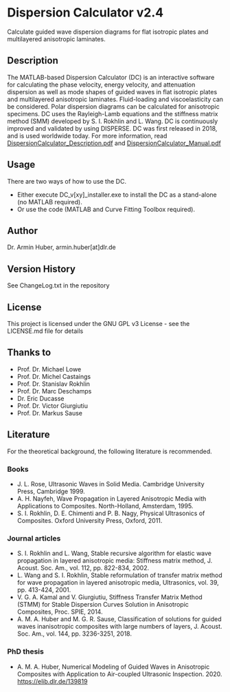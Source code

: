 # Dispersion Calculator v2.4

Calculate guided wave dispersion diagrams for flat isotropic plates and multilayered anisotropic laminates.

## Description
The MATLAB-based Dispersion Calculator (DC) is an interactive software for calculating the phase velocity, energy velocity, and attenuation dispersion as well as mode shapes of guided waves in flat isotropic plates and multilayered anisotropic laminates. Fluid-loading and viscoelasticity can be considered. Polar dispersion diagrams can be calculated for anisotropic specimens. DC uses the Rayleigh-Lamb equations and the stiffness matrix method (SMM) developed by S. I. Rokhlin and L. Wang. DC is continuously improved and validated by using DISPERSE. DC was first released in 2018, and is used worldwide today. For more information, read [DispersionCalculator_Description.pdf](https://github.com/ArminHuber/Dispersion-Calculator/files/11271206/DispersionCalculator_Description.pdf) and [DispersionCalculator_Manual.pdf](https://github.com/ArminHuber/Dispersion-Calculator/files/11271208/DispersionCalculator_Manual.pdf)

## Usage

There are two ways of how to use the DC.
* Either execute DC_v[xy]_installer.exe to install the DC as a stand-alone (no MATLAB required).
* Or use the code (MATLAB and Curve Fitting Toolbox required).

## Author

Dr. Armin Huber, armin.huber[at]dlr.de

## Version History

See ChangeLog.txt in the repository

## License

This project is licensed under the GNU GPL v3 License - see the LICENSE.md file for details

## Thanks to

* Prof. Dr. Michael Lowe 
* Prof. Dr. Michel Castaings 
* Prof. Dr. Stanislav Rokhlin 
* Prof. Dr. Marc Deschamps 
* Dr. Eric Ducasse 
* Prof. Dr. Victor Giurgiutiu
* Prof. Dr. Markus Sause

## Literature

For the theoretical background, the following literature is recommended.

### Books

* J. L. Rose, Ultrasonic Waves in Solid Media. Cambridge University Press, Cambridge 1999.
* A. H. Nayfeh, Wave Propagation in Layered Anisotropic Media with Applications to Composites. North-Holland, Amsterdam, 1995.
* S. I. Rokhlin, D. E. Chimenti and P. B. Nagy, Physical Ultrasonics of Composites. Oxford University Press, Oxford, 2011.

### Journal articles

* S. I. Rokhlin and L. Wang, Stable recursive algorithm for elastic wave propagation in layered anisotropic media: Stiffness matrix method, J. Acoust. Soc. Am., vol. 112, pp. 822-834, 2002.
* L. Wang and S. I. Rokhlin, Stable reformulation of transfer matrix method for wave propagation in layered anisotropic media, Ultrasonics, vol. 39, pp. 413-424, 2001.
* V. G. A. Kamal and V. Giurgiutiu, Stiffness Transfer Matrix Method (STMM) for Stable Dispersion Curves Solution in Anisotropic Composites, Proc. SPIE, 2014.
* A. M. A. Huber and M. G. R. Sause, Classification of solutions for guided waves inanisotropic composites with large numbers of layers, J. Acoust. Soc. Am., vol. 144, pp. 3236-3251, 2018.

### PhD thesis

* A. M. A. Huber, Numerical Modeling of Guided Waves in Anisotropic Composites with Application to Air-coupled Ultrasonic Inspection. 2020. https://elib.dlr.de/139819
